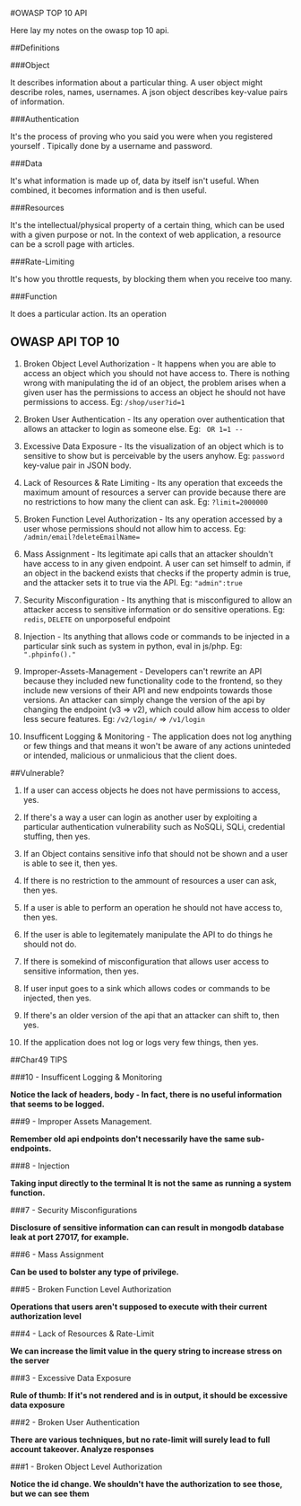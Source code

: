 #OWASP TOP 10 API

Here lay my notes on the owasp top 10 api.

##Definitions

###Object

It describes information about a particular thing. A user object  might describe roles, names, usernames. A json object describes key-value pairs of information.

###Authentication

It's the process of proving who you said you were when you registered yourself . Tipically done by a username and password.

###Data

It's what information is made up of, data by itself isn't useful. When combined, it becomes information and is then useful.

###Resources

It's the intellectual/physical property of a certain thing, which can be used with a given purpose or not. In the context of web application, a resource can be a scroll page with articles.

###Rate-Limiting

It's how you throttle requests, by blocking them when you receive too many.

###Function 

It does a particular action. Its an operation

## OWASP API TOP 10

1. Broken Object Level Authorization - It happens when you are able to access an object which you should not have access to. There is nothing wrong with manipulating the id of an object, the problem arises when a given user has the permissions to access an object he should not have permissions to access. Eg: `/shop/user?id=1`

2. Broken User Authentication - Its any operation over authentication that allows an attacker to login as someone else. Eg: ` OR 1=1 --`

3. Excessive Data Exposure - Its the visualization of an object which is to sensitive to show but is perceivable by the users anyhow. Eg: `password` key-value pair in JSON body.

4. Lack of Resources & Rate Limiting - Its any operation that exceeds the maximum amount of resources a server can provide because there are no restrictions to how many the client can ask. Eg: `?limit=2000000`

5. Broken Function Level Authorization - Its any operation accessed by a user whose permissions should not allow him to access. Eg: `/admin/email?deleteEmailName=`

6. Mass Assignment - Its legitimate api calls that an attacker shouldn't have access to in any given endpoint. A user can set himself to admin, if an object in the backend exists that checks if the property admin is true, and the attacker sets it to true via the API. Eg: `"admin":true`

7. Security Misconfiguration - Its anything that is misconfigured to allow an attacker access to sensitive information or do sensitive operations. Eg: `redis`, `DELETE`  on unporposeful endpoint

8. Injection - Its anything that allows code or commands to be injected in a particular sink such as system in python, eval in js/php. Eg: `".phpinfo()."`

9. Improper-Assets-Management - Developers can't rewrite an API because they included new functionality code to the frontend, so they include new versions of their API and new endpoints towards those versions. An attacker can simply change the version of the api by changing the endpoint (v3 => v2), which could allow him access to older less secure features. Eg: `/v2/login/` => `/v1/login`

10. Insufficent Logging & Monitoring - The application does not log anything or few things and that means it won't be aware of any actions uninteded or intended, malicious or unmalicious that the client does.

##Vulnerable?

1.  If a user can access objects he does not have permissions to access, yes.

2. If there's a way a user can login as another user by exploiting a particular authentication vulnerability such as NoSQLi, SQLi, credential stuffing, then yes.

3. If an Object contains sensitive info that should not be shown and a user is able to see it, then yes.

4. If there is no restriction to the ammount of resources a user can ask, then yes.

5.  If a user is able to perform an operation he should not have access to, then yes.

6. If the user is able to legitemately manipulate the API to do things he should not do.

7. If there is somekind of misconfiguration that allows user access to sensitive information, then yes.

8. If user input goes to a sink which allows codes or commands to be injected, then yes.

9. If there's an older version of the api that an attacker can shift to, then yes.

10. If the application does not log or logs very few things, then yes.

##Char49 TIPS

###10 - Insufficent Logging & Monitoring

**Notice the lack of headers, body - In fact, there is no useful information that seems to be logged.**

###9 - Improper Assets Management.

**Remember old api endpoints don't necessarily have the same sub-endpoints.**

###8 - Injection

**Taking input directly to the terminal It is not the same as running a system function.**

###7 - Security Misconfigurations

**Disclosure of sensitive information can can result in mongodb database leak at port 27017, for example.**

###6 - Mass Assignment

**Can be used to bolster any type of privilege.**

###5 - Broken Function Level Authorization

**Operations that users aren't supposed to execute with their current authorization level**

###4 - Lack of Resources & Rate-Limit

**We can increase the limit value in the query string to increase stress on the server**

###3 - Excessive Data Exposure

**Rule of thumb: If it's not rendered and is in output, it should be excessive data exposure**

###2 - Broken User Authentication

**There are various techniques, but no rate-limit will surely lead to full account takeover. Analyze responses**

###1 - Broken Object Level Authorization
 
 **Notice the id change. We shouldn't have the authorization to see those, but we can see them**